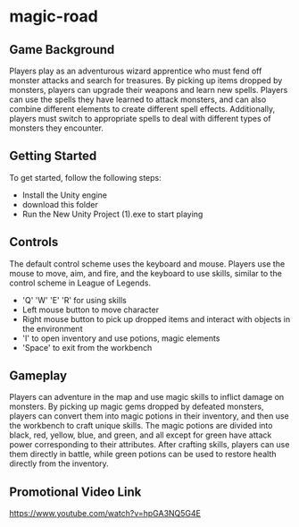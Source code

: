 # magic-road

## Game Background

Players play as an adventurous wizard apprentice who must fend off monster attacks and search for treasures.
By picking up items dropped by monsters, players can upgrade their weapons and learn new spells. 
Players can use the spells they have learned to attack monsters, and can also combine different elements to create different spell effects. 
Additionally, players must switch to appropriate spells to deal with different types of monsters they encounter.

## Getting Started

To get started, follow the following steps:
- Install the Unity engine
- download this folder
- Run the New Unity Project (1).exe to start playing

## Controls

The default control scheme uses the keyboard and mouse. 
Players use the mouse to move, aim, and fire, and the keyboard to use skills, similar to the control scheme in League of Legends.
- 'Q' 'W' 'E' 'R' for using skills
- Left mouse button to move character
- Right mouse button to pick up dropped items and interact with objects in the environment
- 'I' to open inventory and use potions, magic elements
- 'Space' to exit from the workbench

## Gameplay

Players can adventure in the map and use magic skills to inflict damage on monsters. 
By picking up magic gems dropped by defeated monsters, players can convert them into magic potions in their inventory, and then use the workbench to craft unique skills.
The magic potions are divided into black, red, yellow, blue, and green, and all except for green have attack power corresponding to their attributes. 
After crafting skills, players can use them directly in battle, while green potions can be used to restore health directly from the inventory.

## Promotional Video Link

https://www.youtube.com/watch?v=hpGA3NQ5G4E
